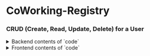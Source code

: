 # CoWorking-Registry
### CRUD (Create, Read, Update, Delete) for a User
<details>
<summary>Backend contents of `code`</summary>

## Project Structure
```css
crud/
  ├── package.json
  ├── Dockerfile
  ├── docker-compose.yaml
  ├── createdb.js
  ├── crud.db
  ├── src/
  │    ├── app.js
  │    ├── routes/
  │    │    ├── userRoutes.js
  │    ├── controllers/
  │    │    ├── authController.js
  │    │    ├── userController.js
  │    ├── models/
  │    │    ├── userModel.js
  │    ├── config/
  │    │    ├── dbConfig.js
```

## API Endpoints


| Methods     | Urls             | Description             |
| ----------- | -----------      | -----------             |
| POST        | api/signup       | Signup a User           |
| POST        | api/login        | Login a User            |
| GET         | api/users/       | Get all Users           |
| GET         | api/users/id     | Get specific User       |
| PUT         | api/users/id     | Update a User           |
| DELETE      | api/users/id     | Delete an existing user |


**1. Signup a User**

 **request params**

    ```javascript
        var settings = {
            "url": "http://localhost:3000/api/signup",
            "method": "POST",
            "timeout": 0,
            "headers": {
                "Content-Type": "application/json"
            },
            "data": JSON.stringify({
                "name": "Jane Doe",
                "email": "new.user@example.com",
                "mobile": "5555555555",
                "password": "password12345"
            }),
        };

        $.ajax(settings).done(function (response) {
            console.log(response);
        });
    ```

 **response**

 ```json
 {
    "id": 1,
    "name": "Jane Doe",
    "email": "new.user@example.com",
    "mobile": "5555555555",
    "password": "$2b$10$8qc5gBT4DjLLdNoeAHzTd.VinwhIyXmPo5JT1Pm4Vx8.FZvFiCx/G",
    "created_at": "2023-07-24T03:03:31.819Z",
    "updated_at": "2023-07-24T03:03:31.819Z"
}
```

**2. Login a User**

 **request params**

    ```javascript
        var settings = {
            "url": "http://localhost:3000/api/login",
            "method": "POST",
            "timeout": 0,
            "headers": {
                "Content-Type": "application/json"
            },
            "data": JSON.stringify({
                "email": "new.user@example.com",
                "password": "password12345"
            }),
        };

        $.ajax(settings).done(function (response) {
            console.log(response);
        });
    ```

 **response**

    ```json
    {
        "token": "eyJhbGciOiJIUzI1NiIsInR5cCI6IkpXVCJ9.eyJ1c2VySWQiOjEsImlhdCI6MTY5MDE2Nzg2OCwiZXhwIjoxNjkwMTcxNDY4fQ.NuQYZbOs7a6Ui-oEGOmumHDxh20cW-nrfQ2LT2Rf9MI"
    }
    ```

**3. GET All User**

 **request params**
 ```javascript
    var settings = {
        "url": "http://localhost:3000/api/users/",
        "method": "GET",
        "timeout": 0,
        "headers": {
            "Authorization": "Bearer eyJhbGciOiJIUzI1NiIsInR5cCI6IkpXVCJ9.eyJ1c2VySWQiOjEsImlhdCI6MTY5MDE2Nzg2OCwiZXhwIjoxNjkwMTcxNDY4fQ.NuQYZbOs7a6Ui-oEGOmumHDxh20cW-nrfQ2LT2Rf9MI"
        },
    };

    $.ajax(settings).done(function (response) {
        console.log(response);
    });
 ```

 **response**

 ```json
 [
    {
        "id": 1,
        "name": "Jane Doe",
        "email": "new.user@example.com",
        "mobile": "5555555555",
        "password": "$2b$10$8qc5gBT4DjLLdNoeAHzTd.VinwhIyXmPo5JT1Pm4Vx8.FZvFiCx/G",
        "created_at": "2023-07-24T03:03:31.819Z",
        "updated_at": "2023-07-24T03:03:31.819Z"
    }
]
```

**4. GET User by ID**

 **request params**
 ```javascript
    var settings = {
        "url": "http://localhost:3000/api/users/1",
        "method": "GET",
        "timeout": 0,
        "headers": {
            "Authorization": "Bearer eyJhbGciOiJIUzI1NiIsInR5cCI6IkpXVCJ9.eyJ1c2VySWQiOjEsImlhdCI6MTY5MDE2Nzg2OCwiZXhwIjoxNjkwMTcxNDY4fQ.NuQYZbOs7a6Ui-oEGOmumHDxh20cW-nrfQ2LT2Rf9MI"
        },
    };

    $.ajax(settings).done(function (response) {
        console.log(response);
    });
 ```

 **response**

 ```json
 {
    "id": 1,
    "name": "Jane Doe",
    "email": "new.user@example.com",
    "mobile": "5555555555",
    "password": "$2b$10$8qc5gBT4DjLLdNoeAHzTd.VinwhIyXmPo5JT1Pm4Vx8.FZvFiCx/G",
    "created_at": "2023-07-24T03:03:31.819Z",
    "updated_at": "2023-07-24T03:03:31.819Z"
}
```

**5. UPDATE User by ID**

 **request params**
 ```javascript
    var settings = {
        "url": "http://localhost:3000/api/users/1",
        "method": "PUT",
        "timeout": 0,
        "headers": {
            "Authorization": "Bearer eyJhbGciOiJIUzI1NiIsInR5cCI6IkpXVCJ9.eyJ1c2VySWQiOjEsImlhdCI6MTY5MDE4MzY2OCwiZXhwIjoxNjkwMTg3MjY4fQ.pnhYXZChDAqu6xxGL7c0k42fafKBJCMM7uouGcI6vzU",
            "Content-Type": "application/json"
        },
        "data": JSON.stringify({
            "name": "Ja Ho",
            "email": "jaho@ja.com",
            "mobile": "9876543210",
            "password": "testing123"
        }),
    };

    $.ajax(settings).done(function (response) {
        console.log(response);
    });
 ```

 **response**

 ```json
 {
    "id": 1,
    "name": "Ja Ho",
    "email": "jaho@ja.com",
    "mobile": "9876543210",
    "password": "$2b$10$AWvZ3DI56sxBttXAAofi9u6FTodVsrB2KdrVj5p5gKaQWGZFCBjBO",
    "created_at": "2023-07-24T07:42:20.146Z",
    "updated_at": "2023-07-24T07:42:20.146Z"
}
```

**6. DELETE User by ID**

 **request params**
 ```javascript
    var settings = {
        "url": "http://localhost:3000/api/users/2",
        "method": "DELETE",
        "timeout": 0,
        "headers": {
            "Authorization": "Bearer eyJhbGciOiJIUzI1NiIsInR5cCI6IkpXVCJ9.eyJ1c2VySWQiOjEsImlhdCI6MTY5MDE4NTUzOSwiZXhwIjoxNjkwMTg5MTM5fQ.oQHWJzwnvyXI7KV3rTP0W0LKieX58nOo8FsoJtFGBGM"
        },
    };

    $.ajax(settings).done(function (response) {
        console.log(response);
    });
 ```

 **response**

 ### The response will be status code 204 No Content.


</details>

<details>

<summary>Frontend contents of `code`</summary>

```
SAMPLE CODE!
```
</details>

